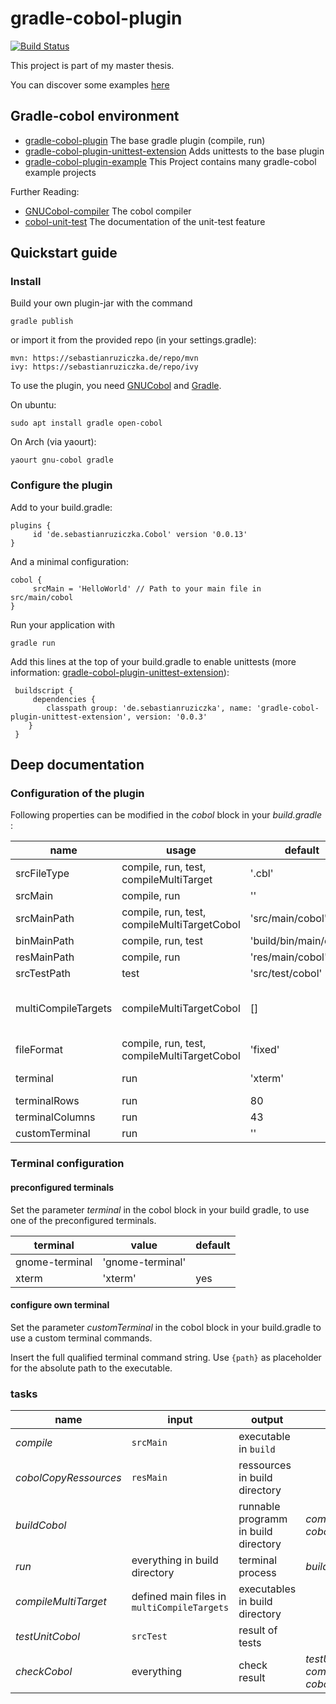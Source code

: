 # gradle-cobol-plugin
[![Build Status](https://travis-ci.org/RosesTheN00b/gradle-cobol-plugin.svg?branch=master)](https://travis-ci.org/RosesTheN00b/gradle-cobol-plugin)

This project is part of my master thesis.

You can discover some examples [here](https://github.com/RosesTheN00b/gradle-cobol-plugin-example)


## Gradle-cobol environment

* [gradle-cobol-plugin](https://github.com/RosesTheN00b/gradle-cobol-plugin) The base gradle plugin (compile, run)
* [gradle-cobol-plugin-unittest-extension](https://github.com/RosesTheN00b/gradle-cobol-plugin-unittest-extension) Adds unittests to the base plugin
* [gradle-cobol-plugin-example](https://github.com/RosesTheN00b/gradle-cobol-plugin-example) This Project contains many gradle-cobol example projects

Further Reading:

* [GNUCobol-compiler](https://open-cobol.sourceforge.io/) The cobol compiler
* [cobol-unit-test](https://github.com/neopragma/cobol-unit-test) The documentation of the unit-test feature


## Quickstart guide

### Install

Build your own plugin-jar with the command

    gradle publish

or import it from the provided repo (in your settings.gradle):

    mvn: https://sebastianruziczka.de/repo/mvn
    ivy: https://sebastianruziczka.de/repo/ivy

To use the plugin, you need [GNUCobol](https://sourceforge.net/projects/open-cobol/) and [Gradle](https://gradle.org/).

On ubuntu:

    sudo apt install gradle open-cobol

On Arch (via yaourt):

    yaourt gnu-cobol gradle


### Configure the plugin

Add to your build.gradle:

    plugins {
         id 'de.sebastianruziczka.Cobol' version '0.0.13'
    }

And a minimal configuration:

    cobol {
         srcMain = 'HelloWorld' // Path to your main file in src/main/cobol
    }


Run your application with

    gradle run

Add this lines at the top of your build.gradle to enable unittests (more information: [gradle-cobol-plugin-unittest-extension](https://github.com/RosesTheN00b/gradle-cobol-plugin-unittest-extension)):

     buildscript {
     	 dependencies {
     		classpath group: 'de.sebastianruziczka', name: 'gradle-cobol-plugin-unittest-extension', version: '0.0.3'
     	}
     }

## Deep documentation

### Configuration of the plugin

Following properties can be modified in the _cobol_ block in your _build.gradle_ :


| name | usage | default | other | required |
| ---- | ----- | ------- | ----- | -------- |
| srcFileType | compile, run, test, compileMultiTarget | '.cbl' | e.g. '.CBL' | yes |
| srcMain | compile, run | '' | | yes |
| srcMainPath | compile, run, test, compileMultiTargetCobol | 'src/main/cobol' || yes |
| binMainPath | compile, run, test | 'build/bin/main/cobol' || yes |
| resMainPath | compile, run | 'res/main/cobol' || yes |
| srcTestPath | test | 'src/test/cobol' | | yes |
| multiCompileTargets | compileMultiTargetCobol | [] | other files to be compiled | No |
| fileFormat | compile, run, test, compileMultiTargetCobol | 'fixed' |'free'| yes |
| terminal | run | 'xterm' | 'gnome-terminal' | (yes) (or  _customTerminal_) |
| terminalRows | run | 80 |  | yes |
| terminalColumns | run | 43 |  | yes |
| customTerminal | run | '' | | no |

### Terminal configuration


#### preconfigured terminals


Set the parameter _terminal_ in the cobol block in your build gradle, to use one of the preconfigured terminals.

| terminal | value | default |
| -------- | ----- | --------|
| gnome-terminal | 'gnome-terminal' ||
| xterm | 'xterm' | yes |


#### configure own terminal

Set the parameter _customTerminal_ in the cobol block in your build.gradle to use a custom terminal commands.

Insert the full qualified terminal command string. Use `{path}` as placeholder for the absolute path to the executable.


### tasks

| name | input | output | dependsOn |
| ---- | ----- | ------ | --------- |
| _compile_ | `srcMain` | executable in `build` |  |
| _cobolCopyRessources_ | `resMain` | ressources in build directory |  |
| _buildCobol_ |  | runnable programm in build directory | _compileCobol_, _cobolCopyRessources_ | 
| _run_ | everything in build directory | terminal process | _buildCobol_ |
| _compileMultiTarget_ | defined main files in `multiCompileTargets` | executables in build directory |  |
| _testUnitCobol_ | `srcTest` | result of tests |  |
| _checkCobol_ | everything | check result | _testUnitCobol_, _compileCobol_, _cobolConfiguration_ |

